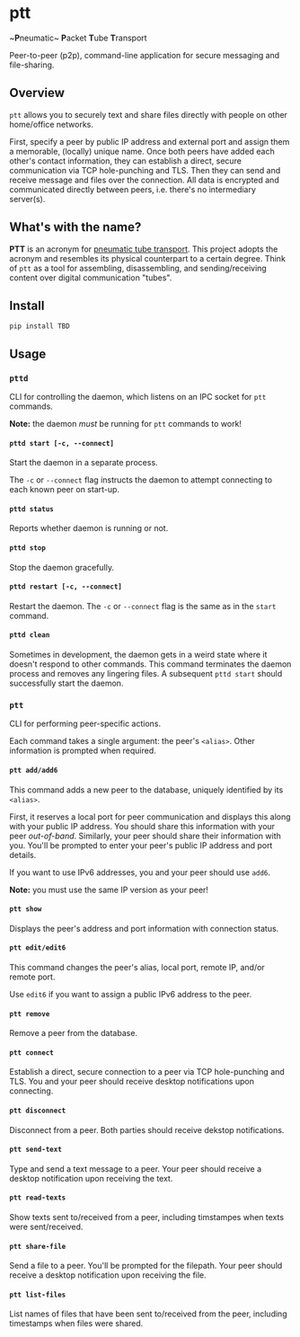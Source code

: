 # ptt

~**P**neumatic~ **P**acket **T**ube **T**ransport

Peer-to-peer (p2p), command-line application for secure messaging and file-sharing.

## Overview

`ptt` allows you to securely text and share files directly with people on other home/office networks.

First, specify a peer by public IP address and external port and assign them a memorable, (locally) unique name. Once both peers have added each other's contact information, they can establish a direct, secure communication via TCP hole-punching and TLS. Then they can send and receive message and files over the connection. All data is encrypted and communicated directly between peers, i.e. there's no intermediary server(s).

## What's with the name?

**PTT** is an acronym for [pneumatic tube transport](https://en.wikipedia.org/wiki/Pneumatic_tube). This project adopts the acronym and resembles its physical counterpart to a certain degree. Think of `ptt` as a tool for assembling, disassembling, and sending/receiving content over digital communication "tubes".

## Install

`pip install TBD`

## Usage

### `pttd`

CLI for controlling the daemon, which listens on an IPC socket for `ptt` commands.

**Note:** the daemon *must* be running for `ptt` commands to work!

#### `pttd start [-c, --connect]`

Start the daemon in a separate process.

The `-c` or `--connect` flag instructs the daemon to attempt connecting to each known peer on start-up.

#### `pttd status`

Reports whether daemon is running or not.

#### `pttd stop`

Stop the daemon gracefully.

#### `pttd restart [-c, --connect]`

Restart the daemon. The `-c` or `--connect` flag is the same as in the `start` command.

#### `pttd clean`

Sometimes in development, the daemon gets in a weird state where it doesn't respond to other commands. This command terminates the daemon process and removes any lingering files. A subsequent `pttd start` should successfully start the daemon.

### `ptt`

CLI for performing peer-specific actions.

Each command takes a single argument: the peer's `<alias>`. Other information is prompted when required.

#### `ptt add/add6`

This command adds a new peer to the database, uniquely identified by its `<alias>`.

First, it reserves a local port for peer communication and displays this along with your public IP address. You should share this information with your peer *out-of-band*. Similarly, your peer should share their information with you. You'll be prompted to enter your peer's public IP address and port details.

If you want to use IPv6 addresses, you and your peer should use `add6`.

**Note:** you must use the same IP version as your peer!

#### `ptt show`

Displays the peer's address and port information with connection status.

#### `ptt edit/edit6`

This command changes the peer's alias, local port, remote IP, and/or remote port.

Use `edit6` if you want to assign a public IPv6 address to the peer.

#### `ptt remove`

Remove a peer from the database.

#### `ptt connect`

Establish a direct, secure connection to a peer via TCP hole-punching and TLS. You and your peer should receive desktop notifications upon connecting.

#### `ptt disconnect`

Disconnect from a peer. Both parties should receive dekstop notifications.

#### `ptt send-text`

Type and send a text message to a peer. Your peer should receive a desktop notification upon receiving the text.

#### `ptt read-texts`

Show texts sent to/received from a peer, including timstampes when texts were sent/received.

#### `ptt share-file`

Send a file to a peer. You'll be prompted for the filepath. Your peer should receive a desktop notification upon receiving the file.

#### `ptt list-files`

List names of files that have been sent to/received from the peer, including timestamps when files were shared.
